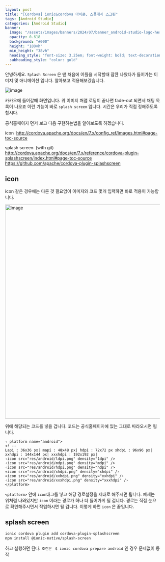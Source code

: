 ```yaml
---
layout: post
title: "[Cordova] ionic&cordova 아이콘, 스플래시 스크린"
tags: [Android Studio]
categories: [Android Studio]
banner:
  image: "/assets/images/banners/2024/07/banner_android-studio-logo-hero.jpg"
  opacity: 0.618
  background: "#000"
  height: "100vh"
  min_height: "38vh"
  heading_style: "font-size: 3.25em; font-weight: bold; text-decoration: underline"
  subheading_style: "color: gold"
--- 
```


안녕하세요.
`Splash Screen` 은 맨 처음에 어플을 시작할때 잠깐 나왔다가 들어가는 이미지 및 애니메이션 입니다.
알아보고 적용해보겠습니다.


![image](https://github.com/yunsungjoong/yunsungjoong.github.io/assets/96567925/8314813c-e643-4362-b74e-c3053da0041a)

카카오에 들어갈때 화면입니다. 위 이미지 처럼 로딩이 끝나면 fade-out 되면서 채팅 목록이 나오죠
이런 기능이 바로 `splash screen` 입니다. 시간은 우리가 직접 정해주도록 합시다.


공식홈페이지 먼저 보고 다음 구현하는법을 알아보도록 하겠습니다.

icon 
http://cordova.apache.org/docs/en/7.x/config_ref/images.html#page-toc-source


splash screen  (with git)
http://cordova.apache.org/docs/en/7.x/reference/cordova-plugin-splashscreen/index.html#page-toc-source
https://github.com/apache/cordova-plugin-splashscreen



## icon 

icon 같은 경우에는 다른 것 필요없이 이미지와 코드 몇개 입력하면 바로 적용이 가능합니다.


<img width="698" alt="image" src="https://github.com/yunsungjoong/yunsungjoong.github.io/assets/96567925/87a30fd4-fbb3-4033-a7b2-22344557e67d">

위에 해당되는 코드를 넣을 겁니다. 코드는 공식홈페이지에 있는 그대로 따라오시면 됩니다.

```android
‹ platform name="android">
<! --
Lapi : 36x36 px| mapi : 48x48 px| hdpi : 72x72 px xhdpi : 96x96 px|
xxhdpi : 144x144 px| xxxhdpi : 192x192 px|
‹icon src="res/android/ldpi.png" density="1dpi" />
‹icon src="res/android/mdpi.png" density="mdpi" />
‹icon src="res/android/hdpi.png" density="hdpi" />
«icon src="res/android/xhdpi.png" density="xhdpi" /›
«icon src="res/android/xxhdpi.png" density="xxhdpi" /›
‹icon src="res/android/xxxhdpi.png" density="xxxhdpi" /›
</platform>
```

`<platform>` 안에 `icon`태그를 넣고 해당 경로설정을 제대로 해주시면 됩니다.
예제는 위처럼 나와있지만 `icon` 이라는 경로가 하나 더 들어가게 될 겁니다. 경로는 직접 눈으로 확인해주시면서 작업하시면 될 겁니다.
이렇게 하면 `icon` 은 끝입니다. 

## splash screen

```zsh 
ionic cordova plugin add cordova-plugin-splashscreen
npm install @ionic-native/splash-screen
```


하고 실행하면 된다. 
`조건은 ` `$ ionic cordova prepare android`  인 경우 문제없이 동작 

